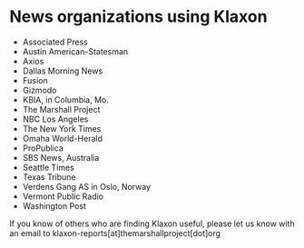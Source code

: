 # News organizations using Klaxon

* Associated Press
* Austin American-Statesman
* Axios
* Dallas Morning News
* Fusion
* Gizmodo
* KBIA, in Columbia, Mo.
* The Marshall Project
* NBC Los Angeles
* The New York Times
* Omaha World-Herald
* ProPublica
* SBS News, Australia
* Seattle Times
* Texas Tribune
* Verdens Gang AS in Oslo, Norway
* Vermont Public Radio
* Washington Post

If you know of others who are finding Klaxon useful, please let us know with an email to klaxon-reports[at]themarshallproject[dot]org